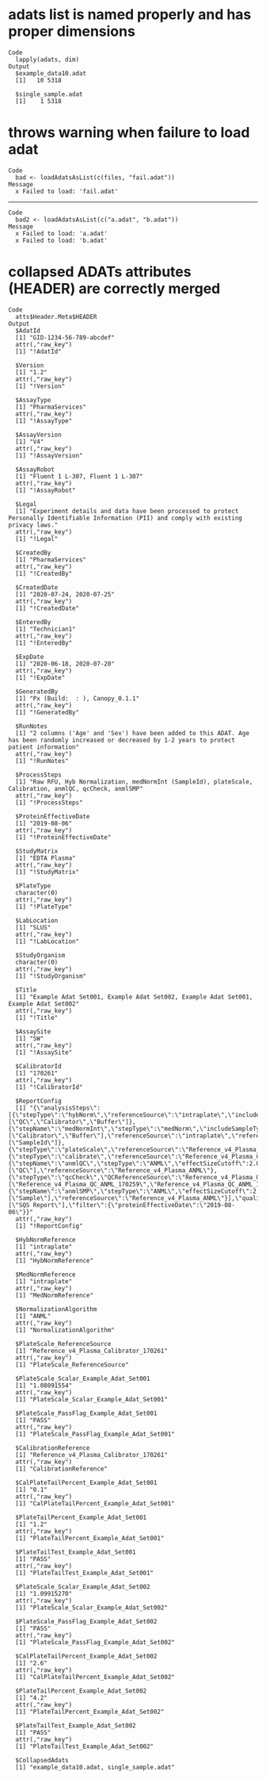 # adats list is named properly and has proper dimensions

    Code
      lapply(adats, dim)
    Output
      $example_data10.adat
      [1]   10 5318
      
      $single_sample.adat
      [1]    1 5318
      

# throws warning when failure to load adat

    Code
      bad <- loadAdatsAsList(c(files, "fail.adat"))
    Message
      x Failed to load: 'fail.adat'

---

    Code
      bad2 <- loadAdatsAsList(c("a.adat", "b.adat"))
    Message
      x Failed to load: 'a.adat'
      x Failed to load: 'b.adat'

# collapsed ADATs attributes (HEADER) are correctly merged

    Code
      atts$Header.Meta$HEADER
    Output
      $AdatId
      [1] "GID-1234-56-789-abcdef"
      attr(,"raw_key")
      [1] "!AdatId"
      
      $Version
      [1] "1.2"
      attr(,"raw_key")
      [1] "!Version"
      
      $AssayType
      [1] "PharmaServices"
      attr(,"raw_key")
      [1] "!AssayType"
      
      $AssayVersion
      [1] "V4"
      attr(,"raw_key")
      [1] "!AssayVersion"
      
      $AssayRobot
      [1] "Fluent 1 L-307, Fluent 1 L-307"
      attr(,"raw_key")
      [1] "!AssayRobot"
      
      $Legal
      [1] "Experiment details and data have been processed to protect Personally Identifiable Information (PII) and comply with existing privacy laws."
      attr(,"raw_key")
      [1] "!Legal"
      
      $CreatedBy
      [1] "PharmaServices"
      attr(,"raw_key")
      [1] "!CreatedBy"
      
      $CreatedDate
      [1] "2020-07-24, 2020-07-25"
      attr(,"raw_key")
      [1] "!CreatedDate"
      
      $EnteredBy
      [1] "Technician1"
      attr(,"raw_key")
      [1] "!EnteredBy"
      
      $ExpDate
      [1] "2020-06-18, 2020-07-20"
      attr(,"raw_key")
      [1] "!ExpDate"
      
      $GeneratedBy
      [1] "Px (Build:  : ), Canopy_0.1.1"
      attr(,"raw_key")
      [1] "!GeneratedBy"
      
      $RunNotes
      [1] "2 columns ('Age' and 'Sex') have been added to this ADAT. Age has been randomly increased or decreased by 1-2 years to protect patient information"
      attr(,"raw_key")
      [1] "!RunNotes"
      
      $ProcessSteps
      [1] "Raw RFU, Hyb Normalization, medNormInt (SampleId), plateScale, Calibration, anmlQC, qcCheck, anmlSMP"
      attr(,"raw_key")
      [1] "!ProcessSteps"
      
      $ProteinEffectiveDate
      [1] "2019-08-06"
      attr(,"raw_key")
      [1] "!ProteinEffectiveDate"
      
      $StudyMatrix
      [1] "EDTA Plasma"
      attr(,"raw_key")
      [1] "!StudyMatrix"
      
      $PlateType
      character(0)
      attr(,"raw_key")
      [1] "!PlateType"
      
      $LabLocation
      [1] "SLUS"
      attr(,"raw_key")
      [1] "!LabLocation"
      
      $StudyOrganism
      character(0)
      attr(,"raw_key")
      [1] "!StudyOrganism"
      
      $Title
      [1] "Example Adat Set001, Example Adat Set002, Example Adat Set001, Example Adat Set002"
      attr(,"raw_key")
      [1] "!Title"
      
      $AssaySite
      [1] "SW"
      attr(,"raw_key")
      [1] "!AssaySite"
      
      $CalibratorId
      [1] "170261"
      attr(,"raw_key")
      [1] "!CalibratorId"
      
      $ReportConfig
      [1] "{\"analysisSteps\":[{\"stepType\":\"hybNorm\",\"referenceSource\":\"intraplate\",\"includeSampleTypes\":[\"QC\",\"Calibrator\",\"Buffer\"]},{\"stepName\":\"medNormInt\",\"stepType\":\"medNorm\",\"includeSampleTypes\":[\"Calibrator\",\"Buffer\"],\"referenceSource\":\"intraplate\",\"referenceFields\":[\"SampleId\"]},{\"stepType\":\"plateScale\",\"referenceSource\":\"Reference_v4_Plasma_Calibrator_170261\"},{\"stepType\":\"calibrate\",\"referenceSource\":\"Reference_v4_Plasma_Calibrator_170261\"},{\"stepName\":\"anmlQC\",\"stepType\":\"ANML\",\"effectSizeCutoff\":2.0,\"minFractionUsed\":0.3,\"includeSampleTypes\":[\"QC\"],\"referenceSource\":\"Reference_v4_Plasma_ANML\"},{\"stepType\":\"qcCheck\",\"QCReferenceSource\":\"Reference_v4_Plasma_QC_ANML_170255\",\"tailsCriteriaLower\":0.8,\"tailsCriteriaUpper\":1.2,\"tailThreshold\":15.0,\"QCAdditionalReferenceSources\":[\"Reference_v4_Plasma_QC_ANML_170259\",\"Reference_v4_Plasma_QC_ANML_170260\"],\"prenormalized\":true},{\"stepName\":\"anmlSMP\",\"stepType\":\"ANML\",\"effectSizeCutoff\":2.0,\"minFractionUsed\":0.3,\"includeSampleTypes\":[\"Sample\"],\"referenceSource\":\"Reference_v4_Plasma_ANML\"}],\"qualityReports\":[\"SQS Report\"],\"filter\":{\"proteinEffectiveDate\":\"2019-08-06\"}}"
      attr(,"raw_key")
      [1] "!ReportConfig"
      
      $HybNormReference
      [1] "intraplate"
      attr(,"raw_key")
      [1] "HybNormReference"
      
      $MedNormReference
      [1] "intraplate"
      attr(,"raw_key")
      [1] "MedNormReference"
      
      $NormalizationAlgorithm
      [1] "ANML"
      attr(,"raw_key")
      [1] "NormalizationAlgorithm"
      
      $PlateScale_ReferenceSource
      [1] "Reference_v4_Plasma_Calibrator_170261"
      attr(,"raw_key")
      [1] "PlateScale_ReferenceSource"
      
      $PlateScale_Scalar_Example_Adat_Set001
      [1] "1.08091554"
      attr(,"raw_key")
      [1] "PlateScale_Scalar_Example_Adat_Set001"
      
      $PlateScale_PassFlag_Example_Adat_Set001
      [1] "PASS"
      attr(,"raw_key")
      [1] "PlateScale_PassFlag_Example_Adat_Set001"
      
      $CalibrationReference
      [1] "Reference_v4_Plasma_Calibrator_170261"
      attr(,"raw_key")
      [1] "CalibrationReference"
      
      $CalPlateTailPercent_Example_Adat_Set001
      [1] "0.1"
      attr(,"raw_key")
      [1] "CalPlateTailPercent_Example_Adat_Set001"
      
      $PlateTailPercent_Example_Adat_Set001
      [1] "1.2"
      attr(,"raw_key")
      [1] "PlateTailPercent_Example_Adat_Set001"
      
      $PlateTailTest_Example_Adat_Set001
      [1] "PASS"
      attr(,"raw_key")
      [1] "PlateTailTest_Example_Adat_Set001"
      
      $PlateScale_Scalar_Example_Adat_Set002
      [1] "1.09915270"
      attr(,"raw_key")
      [1] "PlateScale_Scalar_Example_Adat_Set002"
      
      $PlateScale_PassFlag_Example_Adat_Set002
      [1] "PASS"
      attr(,"raw_key")
      [1] "PlateScale_PassFlag_Example_Adat_Set002"
      
      $CalPlateTailPercent_Example_Adat_Set002
      [1] "2.6"
      attr(,"raw_key")
      [1] "CalPlateTailPercent_Example_Adat_Set002"
      
      $PlateTailPercent_Example_Adat_Set002
      [1] "4.2"
      attr(,"raw_key")
      [1] "PlateTailPercent_Example_Adat_Set002"
      
      $PlateTailTest_Example_Adat_Set002
      [1] "PASS"
      attr(,"raw_key")
      [1] "PlateTailTest_Example_Adat_Set002"
      
      $CollapsedAdats
      [1] "example_data10.adat, single_sample.adat"
      

